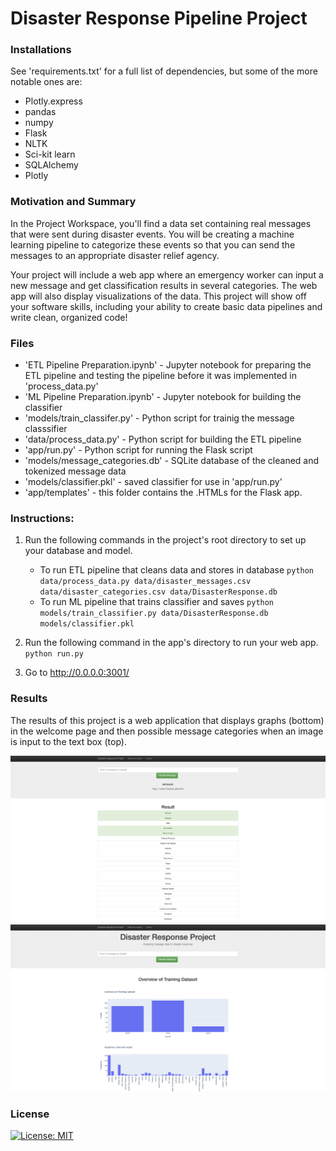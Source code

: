 # Disaster Response Pipeline Project

### Installations
See 'requirements.txt' for a full list of dependencies, but some of the more notable ones are:

   * Plotly.express
   * pandas
   * numpy
   * Flask
   * NLTK
   * Sci-kit learn
   * SQLAlchemy
   * Plotly

### Motivation and Summary
In the Project Workspace, you'll find a data set containing real messages that were sent during disaster events. You will be creating a machine learning pipeline to categorize these events so that you can send the messages to an appropriate disaster relief agency.

Your project will include a web app where an emergency worker can input a new message and get classification results in several categories. The web app will also display visualizations of the data. This project will show off your software skills, including your ability to create basic data pipelines and write clean, organized code!

### Files

   * 'ETL Pipeline Preparation.ipynb' - Jupyter notebook for preparing the ETL pipeline and testing the pipeline before it was implemented in 'process_data.py'
   * 'ML Pipeline Preparation.ipynb' - Jupyter notebook for building the classifier
   * 'models/train_classifer.py' - Python script for trainig the message classsifier
   * 'data/process_data.py' - Python script for building the ETL pipeline
   * 'app/run.py' - Python script for running the Flask script
   * 'models/message_categories.db' - SQLite database of the cleaned and tokenized message data
   * 'models/classifier.pkl' - saved classifier for use in 'app/run.py'
   * 'app/templates' - this folder contains the .HTMLs for the Flask app.


### Instructions:
1. Run the following commands in the project's root directory to set up your database and model.

    - To run ETL pipeline that cleans data and stores in database
        `python data/process_data.py data/disaster_messages.csv data/disaster_categories.csv data/DisasterResponse.db`
    - To run ML pipeline that trains classifier and saves
        `python models/train_classifier.py data/DisasterResponse.db models/classifier.pkl`

2. Run the following command in the app's directory to run your web app.
    `python run.py`

3. Go to http://0.0.0.0:3001/

### Results
The results of this project is a web application that displays graphs (bottom) in the welcome page and then possible message categories when an image is input to the text box (top).

![](img/./app_img_1.png)
![](img/./app_img_2.png)

### License
[![License: MIT](https://img.shields.io/badge/License-MIT-yellow.svg)](https://opensource.org/licenses/MIT)

